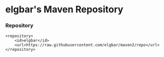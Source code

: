 # elgbar's Maven Repository

### Repository
```
<repository>
    <id>elgbar</id>
    <url>https://raw.githubusercontent.com/elgbar/maven2/repo</url>
</repository>
```
